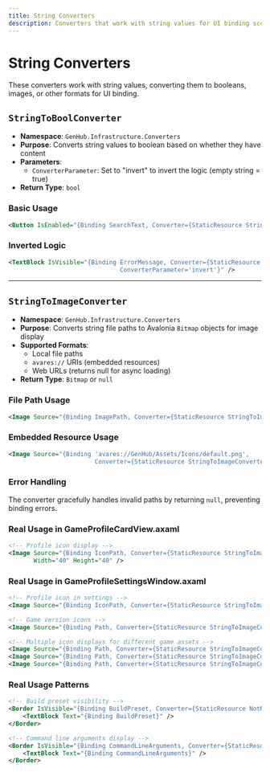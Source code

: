 ```yaml
---
title: String Converters
description: Converters that work with string values for UI binding scenarios
---
```


# String Converters

These converters work with string values, converting them to booleans, images, or other formats for UI binding.

## `StringToBoolConverter`

- **Namespace**: `GenHub.Infrastructure.Converters`
- **Purpose**: Converts string values to boolean based on whether they have content
- **Parameters**:
  - `ConverterParameter`: Set to "invert" to invert the logic (empty string = true)
- **Return Type**: `bool`

### Basic Usage

```xml
<Button IsEnabled="{Binding SearchText, Converter={StaticResource StringToBoolConverter}}" />
```

### Inverted Logic

```xml
<TextBlock IsVisible="{Binding ErrorMessage, Converter={StaticResource StringToBoolConverter},
                               ConverterParameter='invert'}" />
```

---

## `StringToImageConverter`

- **Namespace**: `GenHub.Infrastructure.Converters`
- **Purpose**: Converts string file paths to Avalonia `Bitmap` objects for image display
- **Supported Formats**:
  - Local file paths
  - `avares://` URIs (embedded resources)
  - Web URLs (returns null for async loading)
- **Return Type**: `Bitmap` or `null`

### File Path Usage

```xml
<Image Source="{Binding ImagePath, Converter={StaticResource StringToImageConverter}}" />
```

### Embedded Resource Usage

```xml
<Image Source="{Binding 'avares://GenHub/Assets/Icons/default.png',
                        Converter={StaticResource StringToImageConverter}}" />
```

### Error Handling

The converter gracefully handles invalid paths by returning `null`, preventing binding errors.

### Real Usage in GameProfileCardView.axaml

```xml
<!-- Profile icon display -->
<Image Source="{Binding IconPath, Converter={StaticResource StringToImageConverter}}" 
       Width="40" Height="40" />
```

### Real Usage in GameProfileSettingsWindow.axaml

```xml
<!-- Profile icon in settings -->
<Image Source="{Binding IconPath, Converter={StaticResource StringToImageConverter}, Mode=OneWay}" />

<!-- Game version icons -->
<Image Source="{Binding Path, Converter={StaticResource StringToImageConverter}}" />

<!-- Multiple icon displays for different game assets -->
<Image Source="{Binding Path, Converter={StaticResource StringToImageConverter}}" />
<Image Source="{Binding Path, Converter={StaticResource StringToImageConverter}}" />
<Image Source="{Binding Path, Converter={StaticResource StringToImageConverter}}" />
```

### Real Usage Patterns

```xml
<!-- Build preset visibility -->
<Border IsVisible="{Binding BuildPreset, Converter={StaticResource NotNullOrEmptyConverter}}">
    <TextBlock Text="{Binding BuildPreset}" />
</Border>

<!-- Command line arguments display -->
<Border IsVisible="{Binding CommandLineArguments, Converter={StaticResource NotNullOrEmptyConverter}}">
    <TextBlock Text="{Binding CommandLineArguments}" />
</Border>
```

